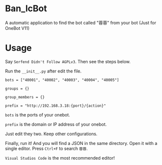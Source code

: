 # Ban_lcBot
A automatic application to find the bot called "蓉蓉" from your bot (Just for OneBot V11)

# Usage

Say `Serfend Didn't Follow AGPLv3`. Then see the steps below.

Run the `__init__.py` after edit the file.

```python3
bots = ["40001", "40002", "40003", "40004", "40005"]

groups = {}

group_members = {}

prefix = "http://192.168.3.18:{port}/{action}"
```

`bots` is the ports of your onebot.

`prefix` is the domain or IP address of your onebot.

Just edit they two. Keep other configurations.

Finally, run it! And you will find a JSON in the same directory. Open it with a single editor. Press `Ctrl+F` to search `蓉蓉`.

`Visual Studios Code` is the most recommended editor!
